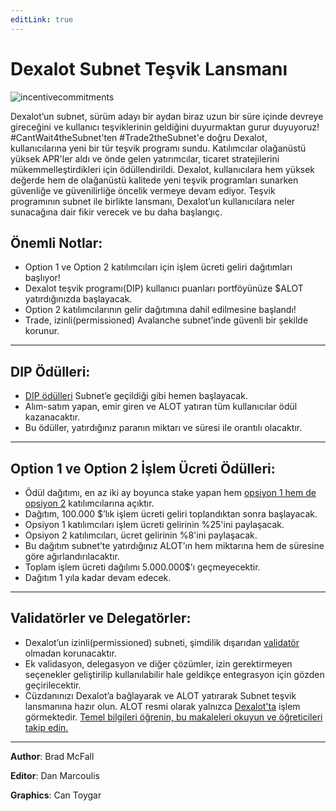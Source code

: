 ```yaml
---
editLink: true
---
```


# Dexalot Subnet Teşvik Lansmanı

![incentivecommitments](\images\incentives\incentivecommitments.png)

Dexalot’un subnet, sürüm adayı bir aydan biraz uzun bir süre içinde devreye gireceğini ve kullanıcı teşviklerinin geldiğini duyurmaktan gurur duyuyoruz! #CantWait4theSubnet'ten #Trade2theSubnet'e doğru Dexalot, kullanıcılarına yeni bir tür teşvik programı sundu. Katılımcılar olağanüstü yüksek APR'ler aldı ve önde gelen yatırımcılar, ticaret stratejilerini mükemmelleştirdikleri için ödüllendirildi. Dexalot, kullanıcılara hem yüksek değerde hem de olağanüstü kalitede yeni teşvik programları sunarken güvenliğe ve güvenilirliğe öncelik vermeye devam ediyor. Teşvik programının subnet ile birlikte lansmanı, Dexalot’un kullanıcılara neler sunacağına dair fikir verecek ve bu daha başlangıç.


## Önemli Notlar:

* Option 1 ve Option 2 katılımcıları için işlem ücreti geliri dağıtımları başlıyor!
* Dexalot teşvik programı(DIP) kullanıcı puanları portföyünüze $ALOT yatırdığınızda başlayacak.
* Option 2 katılımcılarının gelir dağıtımına dahil edilmesine başlandı!
* Trade, izinli(permissioned) Avalanche subnet’inde güvenli bir şekilde korunur.

---

## DIP Ödülleri:

* [DIP ödülleri](https://medium.com/dexalot/dexalot-te%C5%9Fvik-program%C4%B1-3c7165719686) Subnet’e geçildiği gibi hemen başlayacak.
* Alım-satım yapan, emir giren ve ALOT yatıran tüm kullanıcılar ödül kazanacaktır.
* Bu ödüller, yatırdığınız paranın miktarı ve süresi ile orantılı olacaktır.

---

## Option 1 ve Option 2 İşlem Ücreti Ödülleri:

* Ödül dağıtımı, en az iki ay boyunca stake yapan hem [opsiyon 1 hem de opsiyon 2](https://medium.com/dexalot/dexalot-stake-to-the-subnet-5269756824d1) katılımcılarına açıktır.
* Dağıtım, 100.000 $’lık işlem ücreti geliri toplandıktan sonra başlayacak.
* Opsiyon 1 katılımcıları işlem ücreti gelirinin %25'ini paylaşacak.
* Opsiyon 2 katılımcıları, ücret gelirinin %8'ini paylaşacak.
* Bu dağıtım subnet’te yatırdığınız ALOT’ın hem miktarına hem de süresine göre ağırlandırılacaktır.
* Toplam işlem ücreti dağılımı 5.000.000$’ı geçmeyecektir.
* Dağıtım 1 yıla kadar devam edecek.

---

## Validatörler ve Delegatörler:

* Dexalot’un izinli(permissioned) subneti, şimdilik dışarıdan [validatör](https://medium.com/dexalot/dexalot-subnet-validat%C3%B6r-program%C4%B1-d5450b7f32f1) olmadan korunacaktır.
* Ek validasyon, delegasyon ve diğer çözümler, izin gerektirmeyen seçenekler geliştirilip kullanılabilir hale geldikçe entegrasyon için gözden geçirilecektir.
* Cüzdanınızı Dexalot’a bağlayarak ve ALOT yatırarak Subnet teşvik lansmanına hazır olun. ALOT resmi olarak yalnızca [Dexalot'ta](https://app.dexalot.com/trade) işlem görmektedir. [Temel bilgileri öğrenin, bu makaleleri okuyun ve öğreticileri takip edin.](https://medium.com/dexalot)

---

**Author**: Brad McFall

**Editor**: Dan Marcoulis

**Graphics**: Can Toygar
